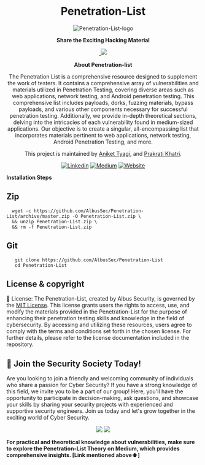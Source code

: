 <h1 align="center">Penetration-List</h1>

<div align="center">
  
![Penetration-List-logo](https://github.com/AlbusSec/Penetration-List/assets/64241933/f2d8d1ce-ebbc-46bf-a52f-055254337b7a)


<p align="center"><b>Share the Exciting Hacking Material</b></p>
<p align="center">
<a href="https://twitter.com/intent/tweet?text=
Explore%20the%20Cyber%20Security%20Day%2001%20to%20100%20Series%20and%20unlock%20a%20wealth%20of%20knowledge%20in%20the%20world%20of%20cybersecurity!.&url=https://medium.com/@as745591/announcing-cybersecurity-day-01-to-100-series-a-comprehensive-journey-into-the-world-of-4354b431b110&hashtags=CyberSecurity,Hacking,Reporting%20tool" target="blank" > <img src="https://img.shields.io/twitter/follow/_AlbusSecurity?label=Tweet%20Repo%20on%20Twitter&style=social" alt=""/> </a> 
<a href="https://api.whatsapp.com/send?text=Join%20us%20on%20a%20100-day%20adventure%20through%20the%20multifaceted%20realm%20of%20cybersecurity%20with%20the%20Cyber%20Security%20Day%2001%20to%20100%20Series!.%20https://medium.com/@as745591/announcing-cybersecurity-day-01-to-100-series-a-comprehensive-journey-into-the-world-of-4354b431b110"><img src="https://img.shields.io/twitter/url?label=whatsapp&logo=whatsapp&style=social&url=https://medium.com/@as745591/announcing-cybersecurity-day-01-to-100-series-a-comprehensive-journey-into-the-world-of-4354b431b110" /></a>
</p>

**About Penetration-list**

The Penetration List is a comprehensive resource designed to supplement the work of testers. It contains a comprehensive array of vulnerabilities and materials utilized in Penetration Testing, covering diverse areas such as web applications, network testing, and Android penetration testing. This comprehensive list includes payloads, dorks, fuzzing materials, bypass payloads, and various other components necessary for successful penetration testing. Additionally, we provide in-depth theoretical sections, delving into the intricacies of each vulnerability found in medium-sized applications. Our objective is to create a singular, all-encompassing list that incorporates materials pertinent to web applications, network testing, Android Penetration Testing, and more.

This project is maintained by [Aniket Tyagi](https://www.linkedin.com/in/aniket-tyagi-cyber-world/), and [Prakrati Khatri](https://www.linkedin.com/in/prakrati-khatri/).

[![Linkedin](https://img.shields.io/badge/Albus%20Security-000000?style=for-the-badge&logo=linkedin&logoColor=white)](https://www.linkedin.com/company/77666396)
[![Medium](https://img.shields.io/badge/Medium-12100E?style=for-the-badge&logo=medium&logoColor=white)](https://medium.com/@as745591)
[![Website](https://img.shields.io/badge/Albus%20Security-000000?style=for-the-badge&logo=About.me&logoColor=white)](https://albussec.com/)

</div>


**Installation Steps**

## Zip

```
  wget -c https://github.com/AlbusSec/Penetration-List/archive/master.zip -O Penetration-List.zip \
  && unzip Penetration-List.zip \
  && rm -f Penetration-List.zip
```

## Git

```
   git clone https://github.com/AlbusSec/Penetration-List
   cd Penetration-List
```

## License & copyright

📜 License: The Penetration-List, created by Albus Security, is governed by the [MIT License](LICENSE). This license grants users the rights to access, use, and modify the materials provided in the Penetration-List for the purpose of enhancing their penetration testing skills and knowledge in the field of cybersecurity. By accessing and utilizing these resources, users agree to comply with the terms and conditions set forth in the chosen license. For further details, please refer to the license documentation included in the repository.


## 💬 Join the Security Society Today!

Are you looking to join a friendly and welcoming community of individuals who share a passion for Cyber Security? If you have a strong knowledge of this field, we invite you to be a part of our group! Here, you'll have the opportunity to participate in decision-making, ask questions, and showcase your skills by sharing your security projects with experienced and supportive security engineers. Join us today and let's grow together in the exciting world of Cyber Security.

 <p align="center">
  <a href="https://discord.gg/RXtGXW8j"><img src="https://img.shields.io/badge/Discord%20Server-0078D4?style=for-the-badge&logo=Discord&logoColor=39ff14&labelColor=black&color=black"></a>
    <a href="https://acs.albussec.com"><img src="https://img.shields.io/badge/Society%20Website-0078D4?style=for-the-badge&logo=website&logoColor=39ff14&labelColor=black&color=black"></a>
  </p>

**For practical and theoretical knowledge about vulnerabilities, make sure to explore the Penetration-List Theory on Medium, which provides comprehensive insights. [Link mentioned above⬆️]**








